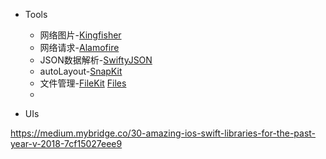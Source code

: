 * Tools

  * 网络图片-[Kingfisher](https://github.com/onevcat/Kingfisher)
  * 网络请求-[Alamofire](https://github.com/Alamofire/Alamofire)
  * JSON数据解析-[SwiftyJSON](https://github.com/SwiftyJSON/SwiftyJSON)
  * autoLayout-[SnapKit](https://github.com/SnapKit/SnapKit)
  * 文件管理-[FileKit](https://github.com/nvzqz/FileKit)  [Files](https://github.com/JohnSundell/Files)
  * 

* UIs


https://medium.mybridge.co/30-amazing-ios-swift-libraries-for-the-past-year-v-2018-7cf15027eee9
